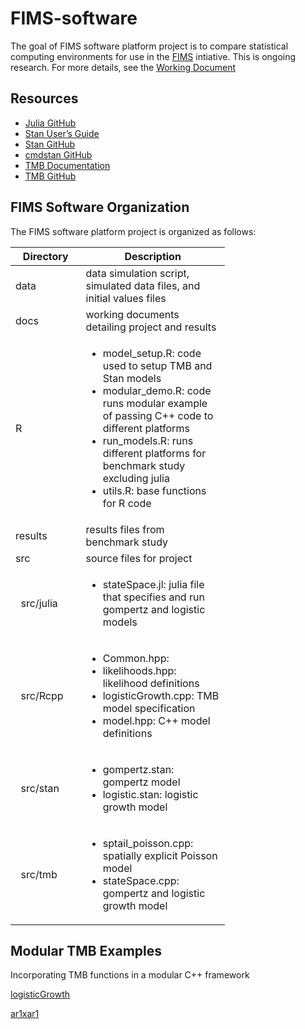
<!-- README.md is generated from README.Rmd. Please edit that file -->

# FIMS-software

<!-- badges: start -->
<!-- badges: end -->

The goal of FIMS software platform project is to compare statistical
computing environments for use in the
[FIMS](https://www.fisheries.noaa.gov/national/population-assessments/fisheries-integrated-modeling-system)
intiative. This is ongoing research. For more details, see the [Working
Document](https://andrea-havron-noaa.github.io/FIMS-software/docs/FIMS-software-exploratory-analysis.html)

## Resources

-   [Julia GitHub](https://github.com/JuliaLang/julia)
-   [Stan User’s Guide](https://mc-stan.org/docs/2_19/stan-users-guide/)
-   [Stan GitHub](https://github.com/stan-dev/stan)
-   [cmdstan GitHub](https://github.com/stan-dev/stan)
-   [TMB
    Documentation](https://kaskr.github.io/adcomp/_book/Introduction.html)
-   [TMB GitHub](https://github.com/kaskr/adcomp)

## FIMS Software Organization

The FIMS software platform project is organized as follows:

<table style="width:68%;">
<colgroup>
<col style="width: 22%" />
<col style="width: 45%" />
</colgroup>
<thead>
<tr class="header">
<th>Directory</th>
<th>Description</th>
</tr>
</thead>
<tbody>
<tr class="odd">
<td>data</td>
<td>data simulation script, simulated data files, and initial values files</td>
</tr>
<tr class="even">
<td>docs</td>
<td>working documents detailing project and results</td>
</tr>
<tr class="odd">
<td>R</td>
<td><ul>
<li>model_setup.R: code used to setup TMB and Stan models<br />
</li>
<li>modular_demo.R: code runs modular example of passing C++ code to different platforms<br />
</li>
<li>run_models.R: runs different platforms for benchmark study excluding julia<br />
</li>
<li>utils.R: base functions for R code</li>
</ul></td>
</tr>
<tr class="even">
<td>results</td>
<td>results files from benchmark study</td>
</tr>
<tr class="odd">
<td>src</td>
<td>source files for project</td>
</tr>
<tr class="even">
<td>  src/julia</td>
<td><ul>
<li>stateSpace.jl: julia file that specifies and run gompertz and logistic models</li>
</ul></td>
</tr>
<tr class="odd">
<td>  src/Rcpp</td>
<td><ul>
<li>Common.hpp:<br />
</li>
<li>likelihoods.hpp: likelihood definitions<br />
</li>
<li>logisticGrowth.cpp: TMB model specification<br />
</li>
<li>model.hpp: C++ model definitions</li>
</ul></td>
</tr>
<tr class="even">
<td>  src/stan</td>
<td><ul>
<li>gompertz.stan: gompertz model<br />
</li>
<li>logistic.stan: logistic growth model</li>
</ul></td>
</tr>
<tr class="odd">
<td>  src/tmb</td>
<td><ul>
<li>sptail_poisson.cpp: spatially explicit Poisson model<br />
</li>
<li>stateSpace.cpp: gompertz and logistic growth model</li>
</ul></td>
</tr>
</tbody>
</table>

## Modular TMB Examples

Incorporating TMB functions in a modular C++ framework

[logisticGrowth](https://andrea-havron-noaa.github.io/FIMS-software/docs/logisticGrowth.html)

[ar1xar1](https://andrea-havron-noaa.github.io/FIMS-software/docs/ar1xar1.html)
